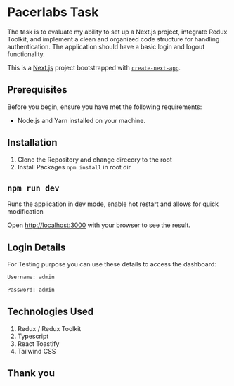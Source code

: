 # Pacerlabs Task

The task is to evaluate my ability to set up a Next.js project, integrate Redux Toolkit, and implement a clean and organized code structure for handling authentication. The application should have a basic login and logout functionality.

This is a [Next.js](https://nextjs.org/) project bootstrapped with [`create-next-app`](https://github.com/vercel/next.js/tree/canary/packages/create-next-app).

## Prerequisites

Before you begin, ensure you have met the following requirements:

- Node.js and Yarn installed on your machine.

## Installation

1. Clone the Repository and change direcory to the root
2. Install Packages `npm install` in root dir

## `npm run dev`

Runs the application in dev mode, enable hot restart and allows for quick modification

Open [http://localhost:3000](http://localhost:3000) with your browser to see the result.

## Login Details

For Testing purpose you can use these details to access the dashboard:

```bash
Username: admin

Password: admin
```

## Technologies Used

1. Redux / Redux Toolkit
2. Typescript
3. React Toastify
4. Tailwind CSS

## Thank you
